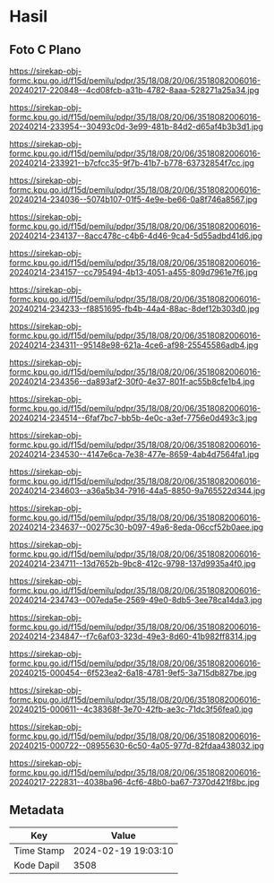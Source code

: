 # Hasil

## Foto C Plano

https://sirekap-obj-formc.kpu.go.id/f15d/pemilu/pdpr/35/18/08/20/06/3518082006016-20240217-220848--4cd08fcb-a31b-4782-8aaa-528271a25a34.jpg

https://sirekap-obj-formc.kpu.go.id/f15d/pemilu/pdpr/35/18/08/20/06/3518082006016-20240214-233954--30493c0d-3e99-481b-84d2-d65af4b3b3d1.jpg

https://sirekap-obj-formc.kpu.go.id/f15d/pemilu/pdpr/35/18/08/20/06/3518082006016-20240214-233921--b7cfcc35-9f7b-41b7-b778-63732854f7cc.jpg

https://sirekap-obj-formc.kpu.go.id/f15d/pemilu/pdpr/35/18/08/20/06/3518082006016-20240214-234036--5074b107-01f5-4e9e-be66-0a8f746a8567.jpg

https://sirekap-obj-formc.kpu.go.id/f15d/pemilu/pdpr/35/18/08/20/06/3518082006016-20240214-234137--8acc478c-c4b6-4d46-9ca4-5d55adbd41d6.jpg

https://sirekap-obj-formc.kpu.go.id/f15d/pemilu/pdpr/35/18/08/20/06/3518082006016-20240214-234157--cc795494-4b13-4051-a455-809d7961e7f6.jpg

https://sirekap-obj-formc.kpu.go.id/f15d/pemilu/pdpr/35/18/08/20/06/3518082006016-20240214-234233--f8851695-fb4b-44a4-88ac-8def12b303d0.jpg

https://sirekap-obj-formc.kpu.go.id/f15d/pemilu/pdpr/35/18/08/20/06/3518082006016-20240214-234311--95148e98-621a-4ce6-af98-25545586adb4.jpg

https://sirekap-obj-formc.kpu.go.id/f15d/pemilu/pdpr/35/18/08/20/06/3518082006016-20240214-234356--da893af2-30f0-4e37-801f-ac55b8cfe1b4.jpg

https://sirekap-obj-formc.kpu.go.id/f15d/pemilu/pdpr/35/18/08/20/06/3518082006016-20240214-234514--6faf7bc7-bb5b-4e0c-a3ef-7756e0d493c3.jpg

https://sirekap-obj-formc.kpu.go.id/f15d/pemilu/pdpr/35/18/08/20/06/3518082006016-20240214-234530--4147e6ca-7e38-477e-8659-4ab4d7564fa1.jpg

https://sirekap-obj-formc.kpu.go.id/f15d/pemilu/pdpr/35/18/08/20/06/3518082006016-20240214-234603--a36a5b34-7916-44a5-8850-9a765522d344.jpg

https://sirekap-obj-formc.kpu.go.id/f15d/pemilu/pdpr/35/18/08/20/06/3518082006016-20240214-234637--00275c30-b097-49a6-8eda-06ccf52b0aee.jpg

https://sirekap-obj-formc.kpu.go.id/f15d/pemilu/pdpr/35/18/08/20/06/3518082006016-20240214-234711--13d7652b-9bc8-412c-9798-137d9935a4f0.jpg

https://sirekap-obj-formc.kpu.go.id/f15d/pemilu/pdpr/35/18/08/20/06/3518082006016-20240214-234743--007eda5e-2569-49e0-8db5-3ee78ca14da3.jpg

https://sirekap-obj-formc.kpu.go.id/f15d/pemilu/pdpr/35/18/08/20/06/3518082006016-20240214-234847--f7c6af03-323d-49e3-8d60-41b982ff8314.jpg

https://sirekap-obj-formc.kpu.go.id/f15d/pemilu/pdpr/35/18/08/20/06/3518082006016-20240215-000454--6f523ea2-6a18-4781-9ef5-3a715db827be.jpg

https://sirekap-obj-formc.kpu.go.id/f15d/pemilu/pdpr/35/18/08/20/06/3518082006016-20240215-000611--4c38368f-3e70-42fb-ae3c-71dc3f56fea0.jpg

https://sirekap-obj-formc.kpu.go.id/f15d/pemilu/pdpr/35/18/08/20/06/3518082006016-20240215-000722--08955630-6c50-4a05-977d-82fdaa438032.jpg

https://sirekap-obj-formc.kpu.go.id/f15d/pemilu/pdpr/35/18/08/20/06/3518082006016-20240217-222831--4038ba96-4cf6-48b0-ba67-7370d421f8bc.jpg


## Metadata

| Key        | Value               |
| ---------- | ------------------- |
| Time Stamp | 2024-02-19 19:03:10 |
| Kode Dapil | 3508                |



